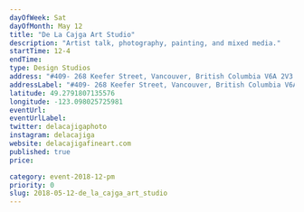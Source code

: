 ```yaml
---
dayOfWeek: Sat
dayOfMonth: May 12
title: "De La Cajga Art Studio"
description: "Artist talk, photography, painting, and mixed media."
startTime: 12-4
endTime: 
type: Design Studios
address: "#409- 268 Keefer Street, Vancouver, British Columbia V6A 2V3 unit 409, Vancouver, BC, Canada"
addressLabel: "#409- 268 Keefer Street, Vancouver, British Columbia V6A 2V3 unit 409"
latitude: 49.2791807135576
longitude: -123.098025725981
eventUrl: 
eventUrlLabel: 
twitter: delacajigaphoto
instagram: delacajiga
website: delacajigafineart.com
published: true
price: 

category: event-2018-12-pm
priority: 0
slug: 2018-05-12-de_la_cajga_art_studio
---
```

